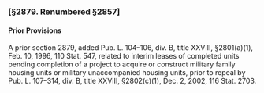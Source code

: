 ### [§2879. Renumbered §2857] ###

#### Prior Provisions ####

A prior section 2879, added Pub. L. 104–106, div. B, title XXVIII, §2801(a)(1), Feb. 10, 1996, 110 Stat. 547, related to interim leases of completed units pending completion of a project to acquire or construct military family housing units or military unaccompanied housing units, prior to repeal by Pub. L. 107–314, div. B, title XXVIII, §2802(c)(1), Dec. 2, 2002, 116 Stat. 2703.